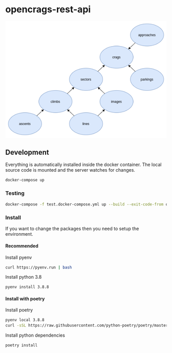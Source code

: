 # opencrags-rest-api

![database diagram](opencrags-diagram.png)

## Development

Everything is automatically installed inside the docker container. The local
source code is mounted and the server watches for changes.

```bash
docker-compose up
```

### Testing

```bash
docker-compose -f test.docker-compose.yml up --build --exit-code-from opencrags-rest-api
```

### Install

If you want to change the packages then you need to setup the environment.

#### Recommended
Install pyenv
```bash
curl https://pyenv.run | bash
```

Install python 3.8
```bash
pyenv install 3.8.8
```

#### Install with poetry
Install poetry
```bash
pyenv local 3.8.8
curl -sSL https://raw.githubusercontent.com/python-poetry/poetry/master/get-poetry.py | python -
```

Install python dependencies
```bash
poetry install
```
